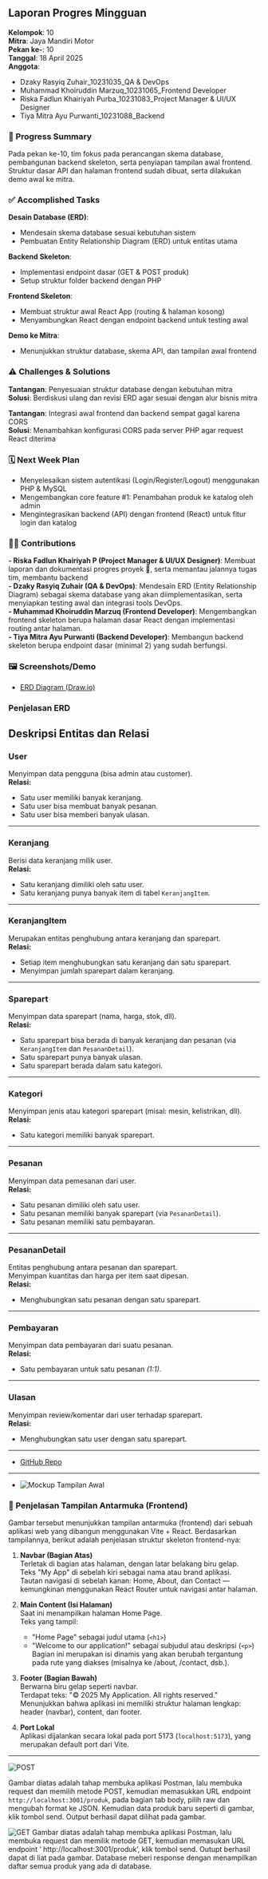 ## **Laporan Progres Mingguan**
**Kelompok**: 10  
**Mitra**: Jaya Mandiri Motor  
**Pekan ke-**: 10  
**Tanggal**: 18 April 2025  
**Anggota**:
- Dzaky Rasyiq Zuhair_10231035_QA & DevOps  
- Muhammad Khoiruddin Marzuq_10231065_Frontend Developer  
- Riska Fadlun Khairiyah Purba_10231083_Project Manager & UI/UX Designer  
- Tiya Mitra Ayu Purwanti_10231088_Backend  

### **📌 Progress Summary**
Pada pekan ke-10, tim fokus pada perancangan skema database, pembangunan backend skeleton, serta penyiapan tampilan awal frontend. Struktur dasar API dan halaman frontend sudah dibuat, serta dilakukan demo awal ke mitra.

### **✅ Accomplished Tasks**
**Desain Database (ERD)**:
- Mendesain skema database sesuai kebutuhan sistem  
- Pembuatan Entity Relationship Diagram (ERD) untuk entitas utama  

**Backend Skeleton**:
- Implementasi endpoint dasar (GET & POST produk)  
- Setup struktur folder backend dengan PHP  

**Frontend Skeleton**:
- Membuat struktur awal React App (routing & halaman kosong)  
- Menyambungkan React dengan endpoint backend untuk testing awal  

**Demo ke Mitra**:
- Menunjukkan struktur database, skema API, dan tampilan awal frontend  

### **⚠️ Challenges & Solutions**
**Tantangan**: Penyesuaian struktur database dengan kebutuhan mitra  
**Solusi**: Berdiskusi ulang dan revisi ERD agar sesuai dengan alur bisnis mitra  

**Tantangan**: Integrasi awal frontend dan backend sempat gagal karena CORS  
**Solusi**: Menambahkan konfigurasi CORS pada server PHP agar request React diterima  

### **🗓️ Next Week Plan**
- Menyelesaikan sistem autentikasi (Login/Register/Logout) menggunakan PHP & MySQL  
- Mengembangkan core feature #1: Penambahan produk ke katalog oleh admin  
- Mengintegrasikan backend (API) dengan frontend (React) untuk fitur login dan katalog  

### **🙋‍♀️ Contributions**
**- Riska Fadlun Khairiyah P (Project Manager & UI/UX Designer)**: Membuat laporan dan dokumentasi progres proyek 📄, serta memantau jalannya tugas tim, membantu backend  
**- Dzaky Rasyiq Zuhair (QA & DevOps)**: Mendesain ERD (Entity Relationship Diagram) sebagai skema database yang akan diimplementasikan, serta menyiapkan testing awal dan integrasi tools DevOps.  
**- Muhammad Khoiruddin Marzuq (Frontend Developer)**: Mengembangkan frontend skeleton berupa halaman dasar React dengan implementasi routing antar halaman.  
**- Tiya Mitra Ayu Purwanti (Backend Developer)**: Membangun backend skeleton berupa endpoint dasar (minimal 2) yang sudah berfungsi.  

### **🖼️ Screenshots/Demo**
- [ERD Diagram (Draw.io)](https://drive.google.com/file/d/1EYPQnhlKFDR1NvrpqHQRBpECOGSS0vNY/view?usp=sharing)  

### **Penjelasan ERD**
## **Deskripsi Entitas dan Relasi**

### **User**
Menyimpan data pengguna (bisa admin atau customer).  
**Relasi:**
- Satu user memiliki banyak keranjang.
- Satu user bisa membuat banyak pesanan.
- Satu user bisa memberi banyak ulasan.

---

### **Keranjang**
Berisi data keranjang milik user.  
**Relasi:**
- Satu keranjang dimiliki oleh satu user.
- Satu keranjang punya banyak item di tabel `KeranjangItem`.

---

### **KeranjangItem**
Merupakan entitas penghubung antara keranjang dan sparepart.  
**Relasi:**
- Setiap item menghubungkan satu keranjang dan satu sparepart.
- Menyimpan jumlah sparepart dalam keranjang.

---

### **Sparepart**
Menyimpan data sparepart (nama, harga, stok, dll).  
**Relasi:**
- Satu sparepart bisa berada di banyak keranjang dan pesanan (via `KeranjangItem` dan `PesananDetail`).
- Satu sparepart punya banyak ulasan.
- Satu sparepart berada dalam satu kategori.

---

### **Kategori**
Menyimpan jenis atau kategori sparepart (misal: mesin, kelistrikan, dll).  
**Relasi:**
- Satu kategori memiliki banyak sparepart.

---

### **Pesanan**
Menyimpan data pemesanan dari user.  
**Relasi:**
- Satu pesanan dimiliki oleh satu user.
- Satu pesanan memiliki banyak sparepart (via `PesananDetail`).
- Satu pesanan memiliki satu pembayaran.

---

### **PesananDetail**
Entitas penghubung antara pesanan dan sparepart.  
Menyimpan kuantitas dan harga per item saat dipesan.  
**Relasi:**
- Menghubungkan satu pesanan dengan satu sparepart.

---

### **Pembayaran**
Menyimpan data pembayaran dari suatu pesanan.  
**Relasi:**
- Satu pembayaran untuk satu pesanan *(1:1)*.

---

### **Ulasan**
Menyimpan review/komentar dari user terhadap sparepart.  
**Relasi:**
- Menghubungkan satu user dengan satu sparepart.

---

- [GitHub Repo](https://github.com/Tiyamitraayu/tubes-proweb.git)  

---

- ![Mockup Tampilan Awal](image.png)  

### **🧩 Penjelasan Tampilan Antarmuka (Frontend)**
Gambar tersebut menunjukkan tampilan antarmuka (frontend) dari sebuah aplikasi web yang dibangun menggunakan Vite + React. Berdasarkan tampilannya, berikut adalah penjelasan struktur skeleton frontend-nya:

1. **Navbar (Bagian Atas)**  
   Terletak di bagian atas halaman, dengan latar belakang biru gelap.  
   Teks "My App" di sebelah kiri sebagai nama atau brand aplikasi.  
   Tautan navigasi di sebelah kanan: Home, About, dan Contact — kemungkinan menggunakan React Router untuk navigasi antar halaman.

2. **Main Content (Isi Halaman)**  
   Saat ini menampilkan halaman Home Page.  
   Teks yang tampil:  
   - "Home Page" sebagai judul utama (`<h1>`)  
   - "Welcome to our application!" sebagai subjudul atau deskripsi (`<p>`)  
   Bagian ini merupakan isi dinamis yang akan berubah tergantung pada rute yang diakses (misalnya ke /about, /contact, dsb.).

3. **Footer (Bagian Bawah)**  
   Berwarna biru gelap seperti navbar.  
   Terdapat teks: "© 2025 My Application. All rights reserved."  
   Menunjukkan bahwa aplikasi ini memiliki struktur halaman lengkap: header (navbar), content, dan footer.

4. **Port Lokal**  
   Aplikasi dijalankan secara lokal pada port 5173 (`localhost:5173`), yang merupakan default port dari Vite.

---

![POST](image-1.png)  

Gambar diatas adalah tahap membuka aplikasi Postman, lalu membuka request dan memilih metode POST, kemudian memasukkan URL endpoint `http://localhost:3001/produk`, pada bagian tab body, pilih raw dan mengubah format ke JSON. Kemudian data produk baru seperti di gambar, klik tombol send. Output berhasil dapat dilihat pada gambar.

![GET](image-2.png)
Gambar diatas adalah tahap membuka aplikasi
Postman, lalu membuka request dan memilik metode
GET, kemudian memasukan URL endpoint ‘
http://localhost:3001/produk’, klik tombol send. Outupt
berhasil dapat di liat pada gambar.
Database meberi response dengan menampilkan
daftar semua produk yang ada di database.